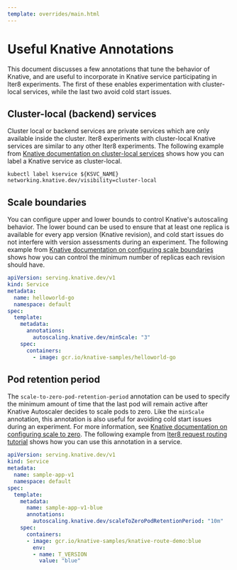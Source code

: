 ```yaml
---
template: overrides/main.html
---
```


# Useful Knative Annotations

This document discusses a few annotations that tune the behavior of Knative, and are useful to incorporate in Knative service participating in Iter8 experiments. The first of these enables experimentation with cluster-local services, while the last two avoid cold start issues.

## Cluster-local (backend) services
Cluster local or backend services are private services which are only available inside the cluster. Iter8 experiments with cluster-local Knative services are similar to any other Iter8 experiments. The following example from [Knative documentation on cluster-local services](https://knative.dev/docs/serving/cluster-local-route/) shows how you can label a Knative service as cluster-local.

``` shell
kubectl label kservice ${KSVC_NAME} networking.knative.dev/visibility=cluster-local
```

## Scale boundaries
You can configure upper and lower bounds to control Knative's autoscaling behavior. The lower bound can be used to ensure that at least one replica is available for every app version (Knative revision), and cold start issues do not interfere with version assessments during an experiment. The following example from [Knative documentation on configuring scale boundaries](https://knative.dev/docs/serving/autoscaling/scale-bounds/#lower-bound) shows how you can control the minimum number of replicas each revision should have.

``` yaml linenums="1" hl_lines="10"
apiVersion: serving.knative.dev/v1
kind: Service
metadata:
  name: helloworld-go
  namespace: default
spec:
  template:
    metadata:
      annotations:
        autoscaling.knative.dev/minScale: "3"
    spec:
      containers:
        - image: gcr.io/knative-samples/helloworld-go
```

## Pod retention period
The `scale-to-zero-pod-retention-period` annotation can be used to specify the minimum amount of time that the last pod will remain active after Knative Autoscaler decides to scale pods to zero. Like the `minScale` annotation, this annotation is also useful for avoiding cold start issues during an experiment. For more information, see [Knative documentation on configuring scale to zero](https://knative.dev/docs/serving/autoscaling/scale-to-zero/). The following example from [Iter8 request routing tutorial](http://localhost:8000/code-samples/iter8-knative/requestrouting/) shows how you can use this annotation in a service.

``` yaml linenums="1" hl_lines="11"
apiVersion: serving.knative.dev/v1
kind: Service
metadata:
  name: sample-app-v1
  namespace: default
spec:
  template:
    metadata:
      name: sample-app-v1-blue
      annotations:
        autoscaling.knative.dev/scaleToZeroPodRetentionPeriod: "10m"
    spec:
      containers:
      - image: gcr.io/knative-samples/knative-route-demo:blue 
        env:
        - name: T_VERSION
          value: "blue"
```

